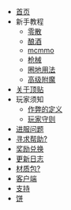 <!-- docs/_sidebar.md -->
* [首页](/)
* 新手教程
  * [零散](course/base.md)
  * [酿酒](course/brewery.md)
  * [mcmmo](course/mcmmo.md)
  * [枪械](course/crackshot.md)
  * [圈地用法](course/residence.md)
  * [高级附魔](course/advancedenchantments.md)
* [关于顶贴](docs/mcbbs.md)
* 玩家须知
  * [作弊的定义](rules/cheat.md)
  * [玩家守则](rules/agreement.md)
* [进服问题](docs/joinQA.md)
* [寻求帮助?](docs/help.md)
* [奖励兑换](docs/reward.md)
* [更新日志](docs/logs.md)
* [材质包?](docs/resourcepack.md)
* [客户端](docs/modpack.md)
* [支持](docs/support.md)
* [饼](docs/flatbread.md)